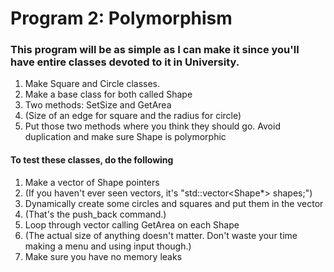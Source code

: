 # Program 2: Polymorphism
### This program will be as simple as I can make it since you'll have entire classes devoted to it in University.

1. Make Square and Circle classes.
2. Make a base class for both called Shape
3. Two methods: SetSize and GetArea
4. (Size of an edge for square and the radius for circle)
5. Put those two methods where you think they should go.  Avoid duplication and make sure Shape is polymorphic

#### To test these classes, do the following

1. Make a vector of Shape pointers
2. (If you haven't ever seen vectors, it's "std::vector<Shape*> shapes;")
3. Dynamically create some circles and squares and put them in the vector
4. (That's the push_back command.)
5. Loop through vector calling GetArea on each Shape
6. (The actual size of anything doesn't matter.  Don't waste your time making a menu and using input though.)
7. Make sure you have no memory leaks
